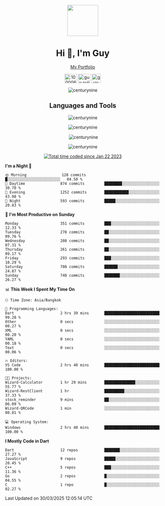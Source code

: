 
<p align="center"><a href="https://portfolio-nextjs-puce-omega.vercel.app/" traget="_blank"> <img src="https://user-images.githubusercontent.com/109062980/213915698-3e79c409-24f8-4471-a5f8-e7a842ad3a0a.gif" width="100" /> </a></p>
 
<h1 align="center">Hi 👋, I'm Guy</h1>
<p align="center"><a href="https://portfolio-nextjs-puce-omega.vercel.app/" traget="_blank"> My Portfolio </a></p>

<p align="center">
<a href="https://fb.com/100006608053988" target="blank"><img align="center" src="https://raw.githubusercontent.com/rahuldkjain/github-profile-readme-generator/master/src/images/icons/Social/facebook.svg" alt="100006608053988" height="30" width="40" /></a>
<a href="https://instagram.com/guy.xvii" target="blank"><img align="center" src="https://raw.githubusercontent.com/rahuldkjain/github-profile-readme-generator/master/src/images/icons/Social/instagram.svg" alt="guy.xvii" height="30" width="40" /></a>
<a href="mailto:lowlifeix@gmail.com" target="blank"><img align="center" src="https://user-images.githubusercontent.com/109062980/226533395-e26b601f-4b8f-456f-affd-55dc944b4149.png" alt="guy.xvii" height="30" width="30" /></a>
 
</p>

<p align="center"> <img src="https://komarev.com/ghpvc/?username=centurynine&label=Profile%20views&color=0e75b6&style=for-the-badge" alt="centurynine" /> </p>

<h2 align="center">Languages and Tools</h3>

<!-- https://skillicons.dev/ -->
<p align="center">
<img src="https://skillicons.dev/icons?i=react,nodejs,tailwind,mongodb,html,css,js,bootstrap,jquery,cloudflare,php,java,cpp,py,dart,flutter,firebase,androidstudio,git,github,linux,mysql,postman,nginx,express" alt="centurynine" /> 
</p>
 
<p align="center"><img align="center" src="https://github-readme-stats-sigma-five.vercel.app/api/top-langs?username=centurynine&show_icons=true&locale=en&layout=compact&theme=" alt="centurynine" /></p>

<p align="center">&nbsp;<img align="center" src="https://github-readme-stats-sigma-five.vercel.app/api?username=centurynine&show_icons=true&locale=en&theme=" alt="centurynine" /></p>

<p align="center"><img align="center" src="https://github-readme-streak-stats.herokuapp.com/?user=centurynine&theme=" alt="centurynine" /></p>
<p align="center">
<a href="https://wakatime.com/@9ded98d1-6308-4a11-a75a-63f31fdc4e7a"><img src="https://wakatime.com/badge/user/9ded98d1-6308-4a11-a75a-63f31fdc4e7a.svg" alt="Total time coded since Jan 22 2023" /></a>
  
<!--START_SECTION:waka-->
**I'm a Night 🦉** 

```text
🌞 Morning                128 commits         █░░░░░░░░░░░░░░░░░░░░░░░░   04.50 % 
🌆 Daytime                874 commits         ████████░░░░░░░░░░░░░░░░░   30.70 % 
🌃 Evening                1252 commits        ███████████░░░░░░░░░░░░░░   43.98 % 
🌙 Night                  593 commits         █████░░░░░░░░░░░░░░░░░░░░   20.83 % 
```
📅 **I'm Most Productive on Sunday** 

```text
Monday                   351 commits         ███░░░░░░░░░░░░░░░░░░░░░░   12.33 % 
Tuesday                  278 commits         ██░░░░░░░░░░░░░░░░░░░░░░░   09.76 % 
Wednesday                208 commits         ██░░░░░░░░░░░░░░░░░░░░░░░   07.31 % 
Thursday                 261 commits         ██░░░░░░░░░░░░░░░░░░░░░░░   09.17 % 
Friday                   293 commits         ███░░░░░░░░░░░░░░░░░░░░░░   10.29 % 
Saturday                 708 commits         ██████░░░░░░░░░░░░░░░░░░░   24.87 % 
Sunday                   748 commits         ███████░░░░░░░░░░░░░░░░░░   26.27 % 
```


📊 **This Week I Spent My Time On** 

```text
🕑︎ Time Zone: Asia/Bangkok

💬 Programming Languages: 
Dart                     2 hrs 39 mins       █████████████████████████   99.28 % 
Other                    0 secs              ░░░░░░░░░░░░░░░░░░░░░░░░░   00.27 % 
XML                      0 secs              ░░░░░░░░░░░░░░░░░░░░░░░░░   00.20 % 
YAML                     0 secs              ░░░░░░░░░░░░░░░░░░░░░░░░░   00.18 % 
Text                     0 secs              ░░░░░░░░░░░░░░░░░░░░░░░░░   00.06 % 

🔥 Editors: 
VS Code                  2 hrs 40 mins       █████████████████████████   100.00 % 

🐱‍💻 Projects: 
Wizard-Calculator        1 hr 29 mins        ██████████████░░░░░░░░░░░   55.77 % 
Wizard-RestClient        1 hr                █████████░░░░░░░░░░░░░░░░   37.33 % 
stock_reminder           9 mins              ██░░░░░░░░░░░░░░░░░░░░░░░   06.09 % 
Wizard-QRCode            1 min               ░░░░░░░░░░░░░░░░░░░░░░░░░   00.81 % 

💻 Operating System: 
Windows                  2 hrs 40 mins       █████████████████████████   100.00 % 
```

**I Mostly Code in Dart** 

```text
Dart                     12 repos            ███████░░░░░░░░░░░░░░░░░░   27.27 % 
JavaScript               9 repos             █████░░░░░░░░░░░░░░░░░░░░   20.45 % 
C++                      5 repos             ███░░░░░░░░░░░░░░░░░░░░░░   11.36 % 
Go                       2 repos             █░░░░░░░░░░░░░░░░░░░░░░░░   04.55 % 
C                        1 repo              █░░░░░░░░░░░░░░░░░░░░░░░░   02.27 % 
```




 Last Updated on 30/03/2025 12:05:14 UTC
<!--END_SECTION:waka-->
  
</p>

